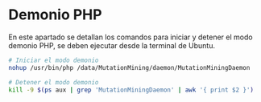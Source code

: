 # Demonio PHP

En este apartado se detallan los comandos para iniciar y detener el modo demonio PHP, se deben ejecutar desde la terminal de Ubuntu.

```bash
# Iniciar el modo demonio
nohup /usr/bin/php /data/MutationMining/daemon/MutationMiningDaemon

# Detener el modo demonio
kill -9 $(ps aux | grep 'MutationMiningDaemon' | awk '{ print $2 }')
```
